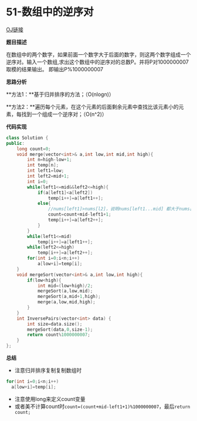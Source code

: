 # 51-数组中的逆序对

[OJ链接](https://www.nowcoder.com/practice/96bd6684e04a44eb80e6a68efc0ec6c5?tpId=13&tqId=11188&tPage=2&rp=1&ru=%2Fta%2Fcoding-interviews&qru=%2Fta%2Fcoding-interviews%2Fquestion-ranking)

**题目描述**

在数组中的两个数字，如果前面一个数字大于后面的数字，则这两个数字组成一个逆序对。输入一个数组,求出这个数组中的逆序对的总数P。并将P对1000000007取模的结果输出。 即输出P%1000000007

**思路分析**

**方法1：**基于归并排序的方法；（O(nlogn)）

**方法2：**遍历每个元素，在这个元素的后面剩余元素中查找比该元素小的元素，每找到一个组成一个逆序对；（O(n^2)）

**代码实现**

```c++
class Solution {
public:
    long count=0;
    void merge(vector<int>& a,int low,int mid,int high){
        int n=high-low+1;
        int temp[n];
        int left1=low;
        int left2=mid+1;
        int i=0;
        while(left1<=mid&&left2<=high){
            if(a[left1]<a[left2])
                temp[i++]=a[left1++];
            else{
                //nums[left1]>nums[l2]，说明nums[left1...mid] 都大于nums[l2]
                count=count+mid-left1+1;
                temp[i++]=a[left2++];
            }
        }
        while(left1<=mid)
            temp[i++]=a[left1++];
        while(left2<=high)
            temp[i++]=a[left2++];
        for(int i=0;i<n;i++)
            a[low+i]=temp[i];
    }
    void mergeSort(vector<int>& a,int low,int high){
        if(low<high){
            int mid=(low+high)/2;
            mergeSort(a,low,mid);
            mergeSort(a,mid+1,high);
            merge(a,low,mid,high);
        }
    }
    int InversePairs(vector<int> data) {
        int size=data.size();
        mergeSort(data,0,size-1);
        return count%1000000007;
    }
};
```

**总结**

* 注意归并排序复制复制数组时
```c++
for(int i=0;i<n;i++)
  a[low+i]=temp[i];
```
* 注意使用long来定义count变量
* 或者美不计算count时`count=(count+mid-left1+1)%1000000007`，最后`return count;`


